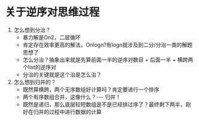 # 关于逆序对思维过程


1. 怎么想到分治？
    - 暴力解是On2，二层循环
    - 肯定存在效率更高的解法，Onlogn?有logn就涉及到二分/分治一类的解题思想了
    - 怎么分治？抽象出来就是先算前面一半的逆序对数目 + 后面一半 + 横跨两个list的逆序对
    - 分治的关键就是这个治是怎么治？
2. 怎么想到归并的？
    - 既然算横跨，两个无序数组好计算吗？肯定要进行一个排序
    - 两个有序数组合并，这像什么？--- 归并！
    - 既然是递归，那么底层较短数组是不是已经排过序了？最终剩下两半，刚好在归并的过程中进行数据的计算
    